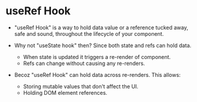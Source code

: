 # useRef Hook

- "useRef Hook" is a way to hold data value or a reference tucked away, safe and sound, throughout the lifecycle of your component.

- Why not "useState hook" then? Since both state and refs can hold data.
  - When state is updated it triggers a re-render of component.
  - Refs can change without causing any re-renders.

- Becoz "useRef Hook" can hold data across re-renders. This allows:
  - Storing mutable values that don't affect the UI.
  - Holding DOM element references.